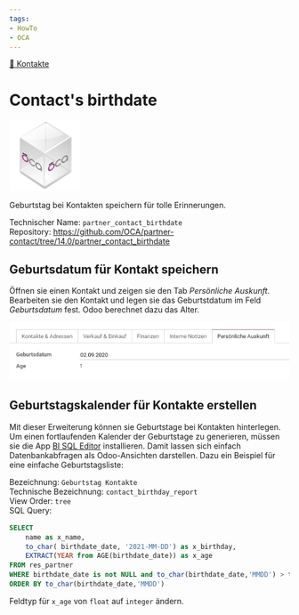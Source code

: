 ```yaml
---
tags:
- HowTo
- OCA
---
```

[🔗 Kontakte](Kontakte.md)
# Contact's birthdate
![icon_oca_app](assets/icon_oca_app.png)

Geburtstag bei Kontakten speichern für tolle Erinnerungen.

Technischer Name: `partner_contact_birthdate`\
Repository: <https://github.com/OCA/partner-contact/tree/14.0/partner_contact_birthdate>

## Geburtsdatum für Kontakt speichern

Öffnen sie einen Kontakt und zeigen sie den Tab *Persönliche Auskunft*. Bearbeiten sie den Kontakt und legen sie das Geburtstdatum im Feld *Geburtsdatum* fest. Odoo berechnet dazu das Alter.

![](assets/Contact%20Birthdate%20Tab%20mit%20Geburtsdatum.png)

## Geburtstagskalender für Kontakte erstellen

Mit dieser Erweiterung können sie Geburtstage bei Kontakten hinterlegen. Um einen fortlaufenden Kalender der Geburtstage zu generieren, müssen sie die App [BI SQL Editor](BI%20SQL%20Editor.md) installieren. Damit lassen sich einfach Datenbankabfragen als Odoo-Ansichten darstellen. Dazu ein Beispiel für eine einfache Geburtstagsliste:

Bezeichnung: `Geburtstag Kontakte`\
Technische Bezeichnung: `contact_birthday_report`\
View Order: `tree`\
SQL Query:

```sql
SELECT
    name as x_name,
	to_char( birthdate_date, '2021-MM-DD') as x_birthday,
	EXTRACT(YEAR from AGE(birthdate_date)) as x_age
FROM res_partner 
WHERE birthdate_date is not NULL and to_char(birthdate_date,'MMDD') > to_char(now() - INTERVAL '4 DAY','MMDD')
ORDER BY to_char(birthdate_date,'MMDD')
```

Feldtyp für `x_age` von `float` auf `integer` ändern.